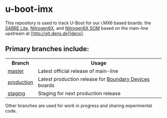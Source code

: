 u-boot-imx
==========

This repository is used to track U-Boot for our i.MX6 based
boards: the [SABRE Lite][sabrelite], [Nitrogen6X][nitrogen6x],
and [Nitrogen6X SOM][nitrogen6x-som] based on the main-line
upstream at [http://git.denx.de][denx].

Primary branches include:
-------------------------

<table>
<tr><th>Branch</th><th>Usage</th></tr>
<tr><td><a href="http://github.com/boundarydevices/u-boot-imx6/tree/master">master</a></td><td>Latest official release of main-line</td></tr>
<tr><td><a href="http://github.com/boundarydevices/u-boot-imx6/tree/production">production</a></td><td>Latest production release for <a href="http://boundarydevices.com/">Boundary Devices</a> boards</td></tr>
<tr><td><a href="http://github.com/boundarydevices/u-boot-imx6/tree/staging">staging</a></td><td>Staging for next production release</td></tr>
</table>

Other branches are used for work in progress and sharing experimental code.

[denx]: http://git.denx.de "U-Boot Mainline Git repository"

[sabrelite]:http://boundarydevices.com/sabre-lite-imx6-sbc "SABRE Lite product page"
[nitrogen6x]:http://boundarydevices.com/nitrogen6x-board-imx6-arm-cortex-a9-sbc "Nitrogen6X product page"
[nitrogen6x-som]:http://boundarydevices.com/ "Nitrogen6X SOM product page"

